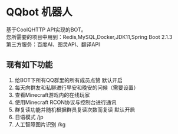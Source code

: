 # QQbot 机器人
基于CoolQHTTP API实现的BOT。\
您所需要的项目中用到：Redis,MySQL,Docker,JDK11,Spring Boot 2.1.3 \
第三方服务：百度AI、图灵API、翻译API 
## 现有如下功能
1. 给BOT下所有QQ群里的所有成员点赞 默认开启
2. 每天向群友和私聊进行早安和晚安的问候（需要设置）
3. 查看Minecraft游戏内的在线玩家
4. 使用Minecraft RCON协议与控制台进行通讯
5. 群复读功能并随机根据群员复读次数而复读 默认开启
6. 日语模式 /jp
7. 人工智障图片识别 /kg
